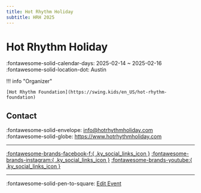 ```yaml
---
title: Hot Rhythm Holiday
subtitle: HRH 2025
---
```


# Hot Rhythm Holiday 

:fontawesome-solid-calendar-days: 2025-02-14 ~ 2025-02-16  
:fontawesome-solid-location-dot: Austin  

!!! info "Organizer"

    [Hot Rhythm Foundation](https://swing.kids/en_US/hot-rhythm-foundation)  

## Contact

:fontawesome-solid-envelope: <info@hotrhythmholiday.com>  
:fontawesome-solid-globe: <https://www.hotrhythmholiday.com>  

---

 [:fontawesome-brands-facebook-f:{ .ky_social_links_icon }](https://www.facebook.com/hotrhythmholiday) [:fontawesome-brands-instagram:{ .ky_social_links_icon }](https://instagram.com/hotrhythmholiday) [:fontawesome-brands-youtube:{ .ky_social_links_icon }](https://youtube.com/HotRhythmFoundation)

---

:fontawesome-solid-pen-to-square: [Edit Event](https://github.com/swingdance/events/issues/new?assignees=&labels=update+event&projects=&template=03-update_entity.yml&title=Update%20Event%3A%202025%2Fen_US%20%E2%80%A2%20Hot%20Rhythm%20Holiday&region=en_US&year=2025&id=hot-rhythm-holiday-2025&name=Hot%20Rhythm%20Holiday&org_id=hot-rhythm-foundation)
